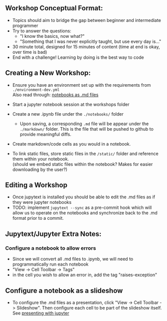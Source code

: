 ## Workshop Conceptual Format:
- Topics should aim to bridge the gap between beginner and intermediate programmer
- Try to answer the questions:
  - "I know the basics, now what?"
  - "Something that I was never explicitly taught, but use every day is..."
- 30 minute total, designed for 15 minutes of content (time at end is okay, over time is bad)
- End with a challenge! Learning by doing is the best way to code

## Creating a New Workshop:
- Ensure you have an environment set up with the requirements from `./environment-dev.yml`  
Also read through: [notebooks as .md files](https://jupytext.readthedocs.io/en/latest/formats.html#markdown-formats)

- Start a jupyter notebook session at the workshops folder
- Create a new .ipynb file under the `./notebooks/` folder
  - Upon saving, a corresponding `.md` file will be appear under the `./markdown/` folder. This is the file that will be pushed to github to provide meaningful diffs.
- Create markdown/code cells as you would in a notebook.
- To link static files, store static files in the `/static/` folder and reference them within your notebook.  
(should we embed static files within the notebook? Makes for easier downloading by the user?)

## Editing a Workshop
- Once jupytext is installed you should be able to edit the .md files as if they were jupyter notebooks
- TODO: implement `jupytext --sync` as a pre-commit hook which will allow us to operate on the notebooks and synchronize back to the .md format prior to a commit. 

## Jupytext/Jupyter Extra Notes:
### Configure a notebook to allow errors
- Since we will convert all .md files to .ipynb, we will need to programmatically run
each notebook
- "View -> Cell Toolbar -> Tags"
- in the cell you wish to allow an error in, add the tag "raises-exception"

## Configure a notebook as a slideshow
- To configure the .md files as a presentation, click "View -> Cell Toolbar -> Slideshow". Then configure each cell to be part of the slideshow itself. See [presenting with jupyter](https://medium.com/@Ben_Obe/introduction-to-presenting-with-juypter-with-reveal-js-8e34a07081b2)
